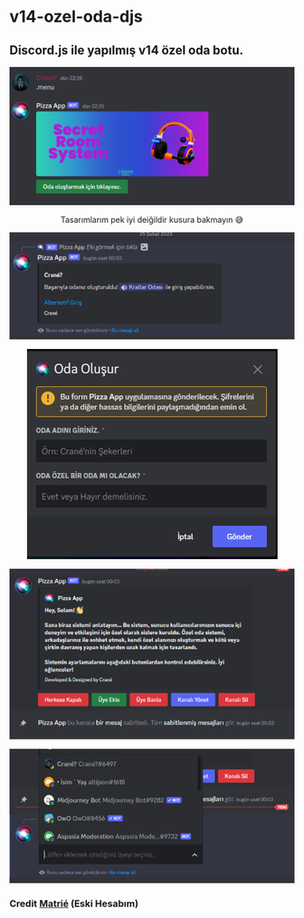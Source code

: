 # v14-ozel-oda-djs
## Discord.js ile yapılmış v14 özel oda botu.

<a href="https://github.com/Jurredr/github-widgetbox">
  <p align=center>
    <img src="./src/giris.png" alt="">
  </p>
</a>
<p align=center>Tasarımlarım pek iyi deiğildir kusura bakmayın 😅</p>

<a href="https://github.com/Jurredr/github-widgetbox">
  <p align=center>
    <img src="./src/girisInfo.PNG" alt="">
  </p>
</a>

<a href="https://github.com/Jurredr/github-widgetbox">
  <p align=center>
    <img src="./src/girisModal.PNG" alt="">
  </p>
</a>

<a href="https://github.com/Jurredr/github-widgetbox">
  <p align=center>
    <img src="./src/yazılıKanalFoto.PNG" alt="">
  </p>
</a>

<a href="https://github.com/Jurredr/github-widgetbox">
  <p align=center>
    <img src="./src/yazılıKanalUyeEkle.PNG" alt="">
  </p>
</a>

### Credit [Matrié](https://github.com/matr1e/secret-room-system) (Eski Hesabım)
